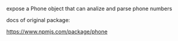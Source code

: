 expose a Phone object that can analize and parse phone numbers

docs of original package: 

https://www.npmjs.com/package/phone